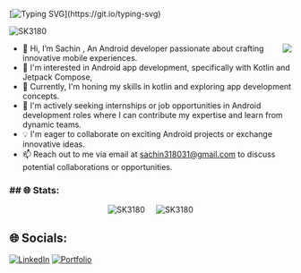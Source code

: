 [![Typing SVG](https://readme-typing-svg.demolab.com?font=Fira+Code&weight=900&size=25&pause=1000&color=0FF759&random=false&width=435&lines=%E0%A4%A8%E0%A4%AE%E0%A4%B8%E0%A5%8D%E0%A4%A4%E0%A5%87+(Namaste)+%F0%9F%99%8F%2C+I'm+Sachin!)](https://git.io/typing-svg)

<p align="left"> <img src="https://komarev.com/ghpvc/?username=SK3180&label=Profile%20views&color=0e75b6&style=flat" alt="SK3180" /> </p>

<img align='right' src="https://i.pinimg.com/originals/e8/f4/53/e8f453469a3ec97ecd354df465d73913.gif">

- 👋 Hi, I’m Sachin ,
  An Android developer passionate about crafting innovative mobile experiences.
- 👀 I'm interested in Android app development, specifically with Kotlin and Jetpack Compose,
- 🌱 Currently, I'm honing my skills in kotlin and exploring app development concepts.
- 💼 I'm actively seeking internships or job opportunities in Android development roles where I can contribute my expertise and learn from dynamic teams.
- 💡 I'm eager to collaborate on exciting Android projects or exchange innovative ideas.
- 📫 Reach out to me via email at sachin318031@gmail.com to discuss potential collaborations or opportunities.


<h3 align="left">## 🌐 Stats:</h3>
<div style="display: flex; justify-content: center; align-items: center; gap: 20px;">
  <img src="https://github-readme-stats.vercel.app/api?username=SK3180&show_icons=true&include_all_commits=true&locale=en" alt="SK3180" />
  <img src="https://github-readme-streak-stats.herokuapp.com/?user=SK3180&" alt="SK3180" />
</div>



## 🌐 Socials:
 [![LinkedIn](https://img.shields.io/badge/LinkedIn-0077B5?style=for-the-badge&logo=linkedin&logoColor=white)](https://www.linkedin.com/in/sachin-kumar-singh-2999a2240/)
 [![Portfolio](https://img.shields.io/badge/Portfolio-18b801?style=for-the-badge&logo=Portfolio&logoColor=white)](https://ivory-jackal-472841.builder-preview.com/)
